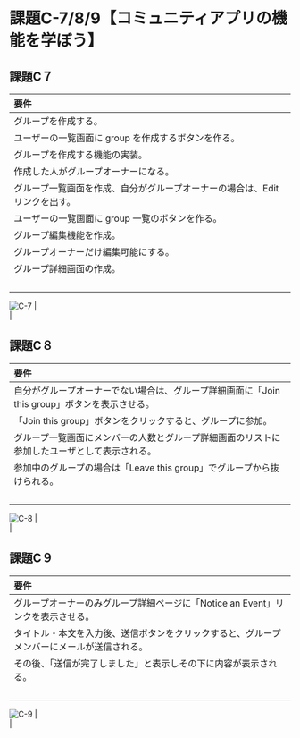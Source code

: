 # 課題C-7/8/9【コミュニティアプリの機能を学ぼう】
## 課題C７
|要件|
|:----|
| グループを作成する。|
| ユーザーの一覧画面に group を作成するボタンを作る。|
| グループを作成する機能の実装。|
| 作成した人がグループオーナーになる。|
| グループ一覧画面を作成、自分がグループオーナーの場合は、Edit リンクを出す。|
| ユーザーの一覧画面に group 一覧のボタンを作る。|
| グループ編集機能を作成。|
| グループオーナーだけ編集可能にする。|
| グループ詳細画面の作成。|
|<br>|
![C-7]()
|<br>|

## 課題C８
|要件|
|:----|
| 自分がグループオーナーでない場合は、グループ詳細画面に「Join this group」ボタンを表示させる。|
| 「Join this group」ボタンをクリックすると、グループに参加。<br>
グループ一覧画面にメンバーの人数とグループ詳細画面のリストに参加したユーザとして表示される。|
| 参加中のグループの場合は「Leave this group」でグループから抜けられる。|
|<br>|
![C-8]()
|<br>|

## 課題C９
|要件|
|:----|
| グループオーナーのみグループ詳細ページに「Notice an Event」リンクを表示させる。|
| タイトル・本文を入力後、送信ボタンをクリックすると、グループメンバーにメールが送信される。|
| その後、「送信が完了しました」と表示しその下に内容が表示される。|
|<br>|
![C-9]()
|<br>|